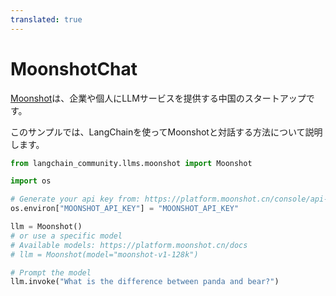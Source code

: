 ```yaml
---
translated: true
---
```


# MoonshotChat

[Moonshot](https://platform.moonshot.cn/)は、企業や個人にLLMサービスを提供する中国のスタートアップです。

このサンプルでは、LangChainを使ってMoonshotと対話する方法について説明します。

```python
from langchain_community.llms.moonshot import Moonshot
```

```python
import os

# Generate your api key from: https://platform.moonshot.cn/console/api-keys
os.environ["MOONSHOT_API_KEY"] = "MOONSHOT_API_KEY"
```

```python
llm = Moonshot()
# or use a specific model
# Available models: https://platform.moonshot.cn/docs
# llm = Moonshot(model="moonshot-v1-128k")
```

```python
# Prompt the model
llm.invoke("What is the difference between panda and bear?")
```
